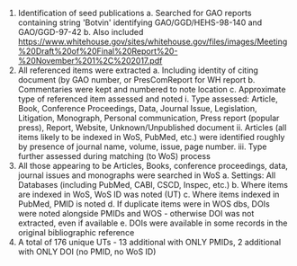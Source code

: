 1. Identification of seed publications
  a. Searched for GAO reports containing string 'Botvin' identifying GAO/GGD/HEHS-98-140 and GAO/GGD-97-42
  b. Also included https://www.whitehouse.gov/sites/whitehouse.gov/files/images/Meeting%20Draft%20of%20Final%20Report%20-%20November%201%2C%202017.pdf
2. All referenced items were extracted
  a. Including identity of citing document (by GAO number, or PresComReport for WH report
  b. Commentaries were kept and numbered to note location
  c. Approximate type of referenced item assessed and noted
    i. Type assessed: Article, Book, Conference Proceedings, Data, Journal Issue, Legislation, Litigation, Monograph, Personal communication, Press report (popular press), Report, Website, Unknown/Unpublished document
    ii. Articles (all items likely to be indexed in WoS, PubMed, etc.) were identified roughly by presence of journal name, volume, issue, page number.
    iii. Type further assessed during matching (to WoS) process
3. All those appearing to be Articles, Books, conference proceedings, data, journal issues and monographs were searched in WoS
  a. Settings: All Databases (including PubMed, CABI, CSCD, Inspec, etc.)
  b. Where items are indexed in WoS, WoS ID was noted (UT)
  c. Where items indexed in PubMed, PMID is noted
  d. If duplicate items were in WOS dbs, DOIs were noted alongside PMIDs and WOS - otherwise DOI was not extracted, even if available
  e. DOIs were available in some records in the original bibliographic reference
4. A total of 176 unique UTs - 13 additional with ONLY PMIDs, 2 additional with ONLY DOI (no PMID, no WoS ID)
